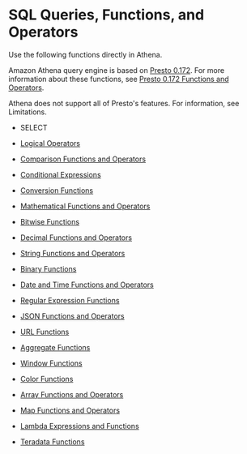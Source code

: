 # SQL Queries, Functions, and Operators<a name="functions-operators-reference-section"></a>

Use the following functions directly in Athena\. 

Amazon Athena query engine is based on [Presto 0\.172](https://prestodb.io/docs/0.172/index.html)\. For more information about these functions, see [Presto 0\.172 Functions and Operators](https://prestodb.io/docs/0.172/functions.html)\.

Athena does not support all of Presto's features\. For information, see Limitations\. 

+ SELECT

+ [Logical Operators](https://prestodb.io/docs/0.172/functions/logical.html)

+ [Comparison Functions and Operators](https://prestodb.io/docs/0.172/functions/comparison.html)

+ [Conditional Expressions](https://prestodb.io/docs/0.172/functions/conditional.html)

+ [Conversion Functions](https://prestodb.io/docs/0.172/functions/conversion.html)

+ [Mathematical Functions and Operators](https://prestodb.io/docs/0.172/functions/math.html)

+ [Bitwise Functions](https://prestodb.io/docs/0.172/functions/bitwise.html)

+ [Decimal Functions and Operators](https://prestodb.io/docs/0.172/functions/decimal.html)

+ [String Functions and Operators](https://prestodb.io/docs/0.172/functions/string.html)

+ [Binary Functions](https://prestodb.io/docs/0.172/functions/binary.html)

+ [Date and Time Functions and Operators](https://prestodb.io/docs/0.172/functions/datetime.html)

+ [Regular Expression Functions](https://prestodb.io/docs/0.172/functions/regexp.html)

+ [JSON Functions and Operators](https://prestodb.io/docs/0.172/functions/json.html)

+ [URL Functions](https://prestodb.io/docs/0.172/functions/url.html)

+ [Aggregate Functions](https://prestodb.io/docs/0.172/functions/aggregate.html)

+ [Window Functions](https://prestodb.io/docs/0.172/functions/window.html)

+ [Color Functions](https://prestodb.io/docs/0.172/functions/color.html)

+ [Array Functions and Operators](https://prestodb.io/docs/0.172/functions/array.html)

+ [Map Functions and Operators](https://prestodb.io/docs/0.172/functions/map.html)

+ [Lambda Expressions and Functions](https://prestodb.io/docs/0.172/functions/lambda.html)

+ [Teradata Functions](https://prestodb.io/docs/0.172/functions/teradata.html)
